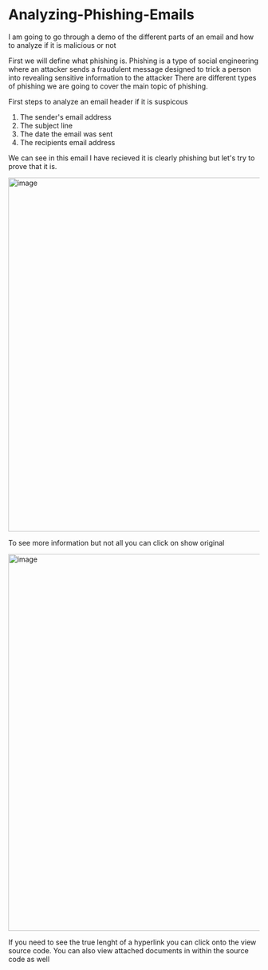 # Analyzing-Phishing-Emails
I am going to go through a demo of the different parts of an email and how to analyze if it is malicious or not

First we will define what phishing is.
Phishing is a type of social engineering where an attacker sends a fraudulent message designed to trick a person into revealing sensitive information to the attacker
There are different types of phishing we are going to cover the main topic of phishing.

First steps to analyze an email header if it is suspicous
1. The sender's email address
2. The subject line
3. The date the email was sent
4. The recipients email address

We can see in this email I have recieved it is clearly phishing but let's try to prove that it is.

<img width="710" alt="image" src="https://user-images.githubusercontent.com/98360708/188289899-59ed6109-be4b-4fc1-beb3-49c97fea4677.png">

To see more information but not all you can click on show original

<img width="756" alt="image" src="https://user-images.githubusercontent.com/98360708/188289942-26e0778f-c260-4323-8286-afeb8b572ff1.png">

If you need to see the true lenght of a hyperlink you can click onto the view source code.
You can also view attached documents in within the source code as well
